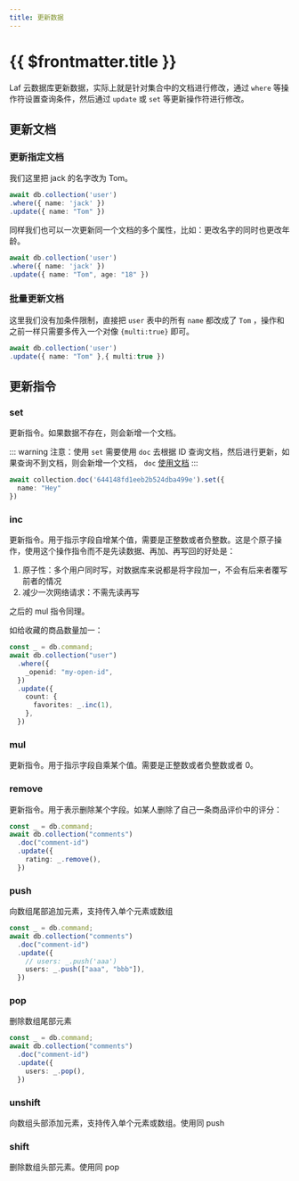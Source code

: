 ```yaml
---
title: 更新数据
---
```


# {{ $frontmatter.title }}

Laf 云数据库更新数据，实际上就是针对集合中的文档进行修改，通过 `where` 等操作符设置查询条件，然后通过 `update` 或 `set` 等更新操作符进行修改。

## 更新文档

### 更新指定文档

我们这里把 jack 的名字改为 Tom。

```typescript
await db.collection('user')
.where({ name: 'jack' })
.update({ name: "Tom" })
```

同样我们也可以一次更新同一个文档的多个属性，比如：更改名字的同时也更改年龄。

```typescript
await db.collection('user')
.where({ name: 'jack' })
.update({ name: "Tom", age: "18" })
```

### 批量更新文档

这里我们没有加条件限制，直接把 `user` 表中的所有 `name` 都改成了 `Tom` ，操作和之前一样只需要多传入一个对像 `{multi:true}` 即可。

```typescript
await db.collection('user')
.update({ name: "Tom" },{ multi:true })
```

## 更新指令

### set

更新指令。如果数据不存在，则会新增一个文档。

::: warning
注意：使用 `set` 需要使用 `doc` 去根据 ID 查询文档，然后进行更新，如果查询不到文档，则会新增一个文档，
`doc` [使用文档](/guide/db/find.html#根据id查询数据)
:::

```typescript
await collection.doc('644148fd1eeb2b524dba499e').set({
  name: "Hey"
})
```

### inc

更新指令。用于指示字段自增某个值，需要是正整数或者负整数。这是个原子操作，使用这个操作指令而不是先读数据、再加、再写回的好处是：

1. 原子性：多个用户同时写，对数据库来说都是将字段加一，不会有后来者覆写前者的情况
2. 减少一次网络请求：不需先读再写

之后的 mul 指令同理。

如给收藏的商品数量加一：

```typescript
const _ = db.command;
await db.collection("user")
  .where({
    _openid: "my-open-id",
  })
  .update({
    count: {
      favorites: _.inc(1),
    },
  })
```

### mul

更新指令。用于指示字段自乘某个值。需要是正整数或者负整数或者 0。

### remove

更新指令。用于表示删除某个字段。如某人删除了自己一条商品评价中的评分：

```typescript
const _ = db.command;
await db.collection("comments")
  .doc("comment-id")
  .update({
    rating: _.remove(),
  })
```

### push

向数组尾部追加元素，支持传入单个元素或数组

```typescript
const _ = db.command;
await db.collection("comments")
  .doc("comment-id")
  .update({
    // users: _.push('aaa')
    users: _.push(["aaa", "bbb"]),
  })
```

### pop

删除数组尾部元素

```typescript
const _ = db.command;
await db.collection("comments")
  .doc("comment-id")
  .update({
    users: _.pop(),
  })
```

### unshift

向数组头部添加元素，支持传入单个元素或数组。使用同 push

### shift

删除数组头部元素。使用同 pop
